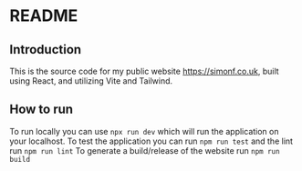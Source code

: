 # README

## Introduction
This is the source code for my public website https://simonf.co.uk, built using React, and utilizing Vite and Tailwind.

## How to run

To run locally you can use `npx run dev` which will run the application on your localhost.
To test the application you can run `npm run test` and the lint run `npm run lint`
To generate a build/release of the website run `npm run build`